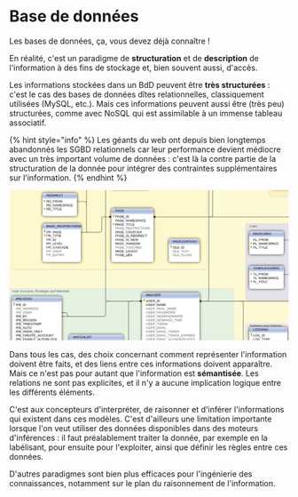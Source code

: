 # Base de données

Les bases de données, ça, vous devez déjà connaître !

En réalité, c'est un paradigme de **structuration** et de **description** de l'information à des fins de stockage et, bien souvent aussi, d'accès.

Les informations stockées dans un BdD peuvent être **très structurées** : c'est le cas des bases de données dîtes relationnelles, classiquement utilisées \(MySQL, etc.\). Mais ces informations peuvent aussi être \(très peu\) structurées, comme avec NoSQL qui est assimilable à un immense tableau associatif.

{% hint style="info" %}
Les géants du web ont depuis bien longtemps abandonnés les SGBD relationnels car leur performance devient médiocre avec un très important volume de données : c'est là la contre partie de la structuration de la donnée pour intégrer des contraintes supplémentaires sur l'information.
{% endhint %}

![D&#xE9;tail partiel de la base de donn&#xE9;es de Wikipedia](../.gitbook/assets/wiki_bdd.png)

Dans tous les cas, des choix concernant comment représenter l'information doivent être faits, et des liens entre ces informations doivent apparaître. Mais ce n'est pas pour autant que l'information est **sémantisée**. Les relations ne sont pas explicites, et il n'y a aucune implication logique entre les différents éléments.

C'est aux concepteurs d'interpréter, de raisonner et d'inférer l'informations qui existent dans ces modèles. C'est d'ailleurs une limitation importante lorsque l'on veut utiliser des données disponibles dans des moteurs d'inférences : il faut préalablement traiter la donnée, par exemple en la labélisant, pour ensuite pour l'exploiter, ainsi que définir les règles entre ces données.

D'autres paradigmes sont bien plus efficaces pour l'ingénierie des connaissances, notamment sur le plan du raisonnement de l'information.

